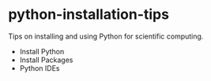 # python-installation-tips
Tips on installing and using Python for scientific computing.

- Install Python
- Install Packages
- Python IDEs

